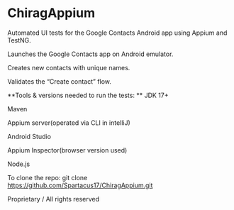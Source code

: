 # ChiragAppium
Automated UI tests for the Google Contacts Android app using Appium and TestNG.

Launches the Google Contacts app on Android emulator.

Creates new contacts with unique names.

Validates the “Create contact” flow.

**Tools & versions needed to run the tests:
**
JDK 17+

Maven

Appium server(operated via CLI in intelliJ)

Android Studio

Appium Inspector(browser version used)

Node.js 

To clone the repo: git clone https://github.com/Spartacus17/ChiragAppium.git

Proprietary / All rights reserved
